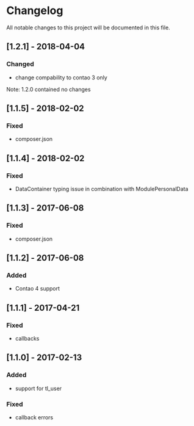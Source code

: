 # Changelog
All notable changes to this project will be documented in this file.

## [1.2.1] - 2018-04-04

### Changed
* change compability to contao 3 only

Note: 1.2.0 contained no changes

## [1.1.5] - 2018-02-02

### Fixed
- composer.json

## [1.1.4] - 2018-02-02

### Fixed
- DataContainer typing issue in combination with ModulePersonalData

## [1.1.3] - 2017-06-08

### Fixed
- composer.json

## [1.1.2] - 2017-06-08

### Added
- Contao 4 support

## [1.1.1] - 2017-04-21

### Fixed
- callbacks

## [1.1.0] - 2017-02-13

### Added
- support for tl_user

### Fixed
- callback errors
